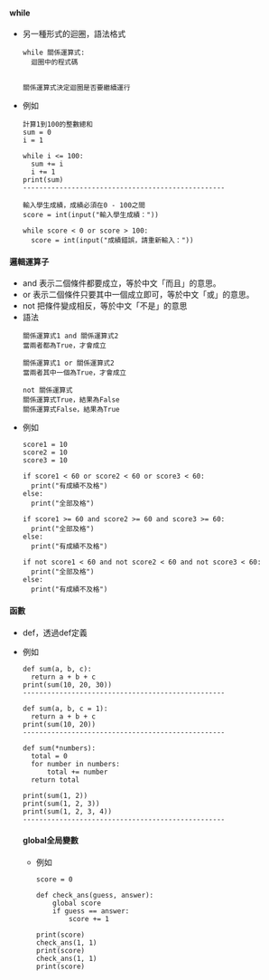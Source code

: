 #### while
- 另一種形式的迴圈，語法格式  
  ```
  while 關係運算式:
    迴圈中的程式碼

  
  關係運算式決定迴圈是否要繼續運行
  ```
- 例如  
  ```
  計算1到100的整數總和
  sum = 0
  i = 1

  while i <= 100:
    sum += i
    i += 1
  print(sum)
  --------------------------------------------------
  
  輸入學生成績，成績必須在0 - 100之間
  score = int(input("輸入學生成績："))

  while score < 0 or score > 100:
    score = int(input("成績錯誤，請重新輸入："))
  ```

#### 邏輯運算子
- and 表示二個條件都要成立，等於中文「而且」的意思。
- or 表示二個條件只要其中一個成立即可，等於中文「或」的意思。
- not 把條件變成相反，等於中文「不是」的意思
- 語法  
  ```
  關係運算式1 and 關係運算式2
  當兩者都為True，才會成立

  關係運算式1 or 關係運算式2
  當兩者其中一個為True，才會成立

  not 關係運算式
  關係運算式True，結果為False
  關係運算式False，結果為True
  ```
- 例如  
  ```
  score1 = 10
  score2 = 10
  score3 = 10

  if score1 < 60 or score2 < 60 or score3 < 60:
    print("有成績不及格")
  else:
    print("全部及格")

  if score1 >= 60 and score2 >= 60 and score3 >= 60:
    print("全部及格")
  else:
    print("有成績不及格")

  if not score1 < 60 and not score2 < 60 and not score3 < 60:
    print("全部及格")
  else:
    print("有成績不及格")
  ```

#### 函數
- def，透過def定義
- 例如  
  ```
  def sum(a, b, c):
    return a + b + c
  print(sum(10, 20, 30))
  --------------------------------------------------
  
  def sum(a, b, c = 1):
    return a + b + c
  print(sum(10, 20))
  --------------------------------------------------
  
  def sum(*numbers):
    total = 0
    for number in numbers:
        total += number
    return total

  print(sum(1, 2))
  print(sum(1, 2, 3))
  print(sum(1, 2, 3, 4))
  --------------------------------------------------
  ```

  #### global全局變數
  - 例如  
    ```
    score = 0

    def check_ans(guess, answer):
        global score
        if guess == answer:
            score += 1

    print(score)
    check_ans(1, 1)
    print(score)
    check_ans(1, 1)
    print(score)
    ```